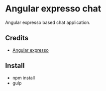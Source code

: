# Angular  expresso chat
Angular expresso based chat application.

## Credits
* [Angular expresso](https://github.com/whisher/angular-expresso-chat)

## Install
* npm install
* gulp
